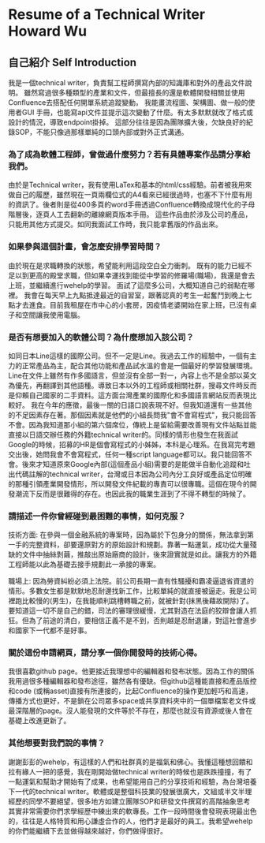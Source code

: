 # Resume of a Technical Writer Howard Wu


## 自己紹介 Self Introduction

我是一個technical writer，負責幫工程師撰寫內部的知識庫和對外的產品文件說明。
雖然寫過很多種類型的產業和文件，但最擅長的還是軟體開發相關並使用Confluence去搭配任何開單系統追蹤變動。
我能畫流程圖、架構圖、做一般的使用者GUI 手冊，也能寫api文件並提示這次變動了什麼。有太多默默就改了格式或設計的情況，導致endpoint掛掉。
這部分往往是因為團隊擴大後，欠缺良好的紀錄SOP，不能只像過那樣單純的口頭內部或對外正式溝通。


### 為了成為軟體工程師，曾做過什麼努力？若有具體專案作品請分享給我們。
由於是Technical writer，我有使用LaTex和基本的html/css經驗。前者被我用來做自己的履歷，雖然現在一頁兩欄位式的A4看來已經很過時，也塞不下什麼有用的資訊了。後者則是從400多頁的word手冊透過Confluence轉換成現代化的子母階層後，逐頁人工去翻新的離線網頁版本手冊。
這些作品由於涉及公司的產品，只能用其他方式提交。如同我面試工作時，我只能拿舊版的作品出來。

### 如果參與這個計畫，會怎麼安排學習時間？
由於現在是求職轉換的狀態，希望能利用這段空白全力衝刺。
既有的能力已經不足以到更高的殿堂求職，但如果幸運找到能從中學習的修羅場(職場)，我還是會去上班，並繼續進行wehelp的學習。
面試了這麼多公司，大概知道自己的弱點在哪裡。
我會在每天早上九點抵達最近的自習室，跟著認真的考生一起奮鬥到晚上七點才去進食。目前我租屋在市中心的小套房，因疫情老婆開始在家上班，已沒有桌子和空間讓我使用電腦。


### 是否有想要加入的軟體公司？為什麼想加入該公司？
如同日本Line這樣的國際公司。但不一定是Line。我過去工作的經驗中，一個有主力的正常產品為主，配合其他功能和產品試水溫的會是一個最好的學習發展環境。Line在文件上雖然有作多國語言，但並沒有全部一對一，內容上也不是全部以英文為優先，再翻譯到其他語種。導致日本以外的工程師或相關社群，搜尋文件時反而是仰賴自己國家的二手資料。這方面台灣產業的國際化和多國語言網站反而表現比較好。
我在今年的應徵，最後一關的日語口說表現不好。但我知道還有一些其他的不足因素存在著。那個因素就是他們的小組長問我"會不會寫程式"，我只能回答不會。因為我知道那小組的第六個席位，傳統上是留給需要改善現有文件站點並能直接以日語交辦任務的外籍technical writer的。同樣的情形也發生在我面試Google的時候，招募的HR是個會寫程式的小姊姊，本科是心理系。在我寫完考題交出後，她問我會不會寫程式，任何一種script language都可以。我只能回答不會。後來才知道原來Google內部(這個產品小組)需要的是能做半自動化追蹤和吐出代碼註解的technical writer，台灣或日本因為公司內分工良好或產品定位明確的那種引領產業開發情形，所以開發文件紀載的專責可以很專職。這個在現今的開發潮流下反而是很難得的存在。也因此我的職業生涯到了不得不轉型的時候了。


### 請描述一件你曾經碰到最困難的事情，如何克服？

技術方面: 在參與一個金融系統的專案時，因為屬於下包身分的關係，無法拿到第一手的完整資料，卻要還原對方的原始設計和規劃。靠著一點運氣，成功從大量殘缺的文件中抽絲剝繭，推敲出原始廠商的設計，後來證實就是如此。讓我方的外籍工程師能以此為基礎去接手規劃此一承接的專案。

職場上: 因為勞資糾紛必須上法院。前公司長期一直有性騷擾和霸凌逼退省資遣的情形。多數女生都是默默地忍耐邊找新工作，比較單純的就直接被逼走。我是公司裡跑比較慢的(男生)，在我能順利跳槽轉職之前，就被針對(抹黑後藉故開除)了。要知道這一切不是自己的錯，司法的審理很緩慢，尤其對造在法庭的狡辯會讓人抓狂。但為了前途的清白，要相信正義不是不到，否則越是忍耐退讓，對這社會進步和國家下一代都不是好事。

### 關於這份申請網頁，請分享一個你開發時的技術心得。

我很喜歡github page。他更接近我理想中的編輯器和發布狀態。因為工作的關係我用過很多種編輯器和發布途徑，雖然各有優缺。但github這種能直接和產品版控和code (或稱asset)直接有所連接的，比起Confluence的操作更加輕巧和高速，傳播方式也更好，不是鎖在公司眾多space或共享資料夾中的一個單檔案老文件或最深階層的page。沒人能發現的文件等於不存在，那麼也就沒有資源或後人會在基礎上改進更新了。


### 其他想要對我們說的事情？
謝謝彭彭的wehelp，有這樣的人們和社群真的是福氣和佛心。我懂這種想回饋和拉有緣人一把的感覺，我在剛開始做technical writer的時候也是跌跌撞撞，有了一點運氣和幫助才開始有了成果，也希望能用自己的分享技術和經驗，為台灣培養下一代的technical writer。軟體或是整個科技業的發展很廣大，文組或半文半理經歷的同學不要絕望，很多地方如建立團隊SOP和研發文件撰寫的高階抽象思考其實非常需要你們求學經歷中練出來的軟專長。工作一段時間後會發現表現最出色的，往往是人格特質和用心謙虛合作的人，他們才是最好的員工。我希望wehelp的你們能繼續下去並做得越來越好，你們做得很好。

